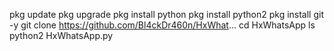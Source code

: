 
pkg update
 pkg upgrade
 pkg install python
 pkg install python2
 pkg install git -y
 git clone https://github.com/Bl4ckDr460n/HxWhat...
 cd HxWhatsApp
 ls
 python2 HxWhatsApp.py
